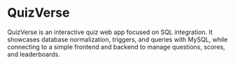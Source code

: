 # QuizVerse
QuizVerse is an interactive quiz web app focused on SQL integration. It showcases database normalization, triggers, and queries with MySQL, while connecting to a simple frontend and backend to manage questions, scores, and leaderboards.
